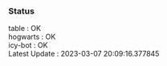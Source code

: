 ### Status


table : OK  
hogwarts : OK  
icy-bot : OK  
Latest Update : 2023-03-07 20:09:16.377845
